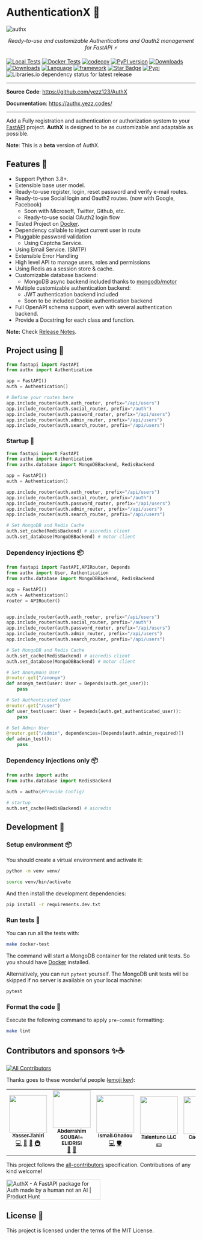 # AuthenticationX 💫

![authx](https://user-images.githubusercontent.com/52716203/136962014-280d82b0-0640-4ee5-9a11-b451b338f6d8.png)

<p align="center">
    <em>Ready-to-use and customizable Authentications and Oauth2 management for FastAPI ⚡</em>
</p>

[![Local Tests](https://github.com/yezz123/AuthX/actions/workflows/Local.yml/badge.svg)](https://github.com/yezz123/AuthX/actions/workflows/Local.yml)
[![Docker Tests](https://github.com/yezz123/AuthX/actions/workflows/docker.yml/badge.svg)](https://github.com/yezz123/AuthX/actions/workflows/docker.yml)
[![codecov](https://codecov.io/gh/yezz123/AuthX/branch/main/graph/badge.svg?token=3j5znCNzDp)](https://codecov.io/gh/yezz123/AuthX)
[![PyPI version](https://badge.fury.io/py/authx.svg)](https://badge.fury.io/py/authx)
[![Downloads](https://pepy.tech/badge/authx)](https://pepy.tech/project/authx)
[![Downloads](https://pepy.tech/badge/authx/month)](https://pepy.tech/project/authx)
[![Language](https://img.shields.io/badge/Language-Python-green?style)](https://github.com/yezz123)
[![framework](https://img.shields.io/badge/Framework-FastAPI-blue?style)](https://fastapi.tiangolo.com/)
[![Star Badge](https://img.shields.io/static/v1?label=%F0%9F%8C%9F&message=If%20Useful&style=style=flatcolor=BC4E99)](https://github.com/yezz123/AuthX)
[![Pypi](https://img.shields.io/pypi/pyversions/AuthX.svg?color=%2334D058)](https://pypi.org/project/AuthX)
![Libraries.io dependency status for latest release](https://img.shields.io/librariesio/release/pypi/AuthX)

---

**Source Code**: <https://github.com/yezz123/AuthX>

**Documentation**: <https://authx.yezz.codes/>

---

Add a Fully registration and authentication or authorization system to your [FastAPI](https://fastapi.tiangolo.com/) project. **AuthX** is designed to be as customizable and adaptable as possible.

__Note__: This is a **beta** version of AuthX.

## Features 🔧

- Support Python 3.8+.
- Extensible base user model.
- Ready-to-use register, login, reset password and verify e-mail routes.
- Ready-to-use Social login and Oauth2 routes. (now with Google, Facebook)
    - Soon with Microsoft, Twitter, Github, etc.
    - Ready-to-use social OAuth2 login flow
- Tested Project on [Docker](https://docker.com/).
- Dependency callable to inject current user in route
- Pluggable password validation
    - Using Captcha Service.
- Using Email Service. (SMTP)
- Extensible Error Handling
- High level API to manage users, roles and permissions
- Using Redis as a session store & cache.
- Customizable database backend:
    - MongoDB async backend included thanks to [mongodb/motor](https://github.com/mongodb/motor)
- Multiple customizable authentication backend:
    - JWT authentication backend included
    - Soon to be included Cookie authentication backend
- Full OpenAPI schema support, even with several authentication backend.
- Provide a Docstring for each class and function.

__Note:__ Check [Release Notes](docs/release.md).

## Project using 🚀

```python
from fastapi import FastAPI
from authx import Authentication

app = FastAPI()
auth = Authentication()

# Define your routes here
app.include_router(auth.auth_router, prefix="/api/users")
app.include_router(auth.social_router, prefix="/auth")
app.include_router(auth.password_router, prefix="/api/users")
app.include_router(auth.admin_router, prefix="/api/users")
app.include_router(auth.search_router, prefix="/api/users")

```

### Startup 🏁

```python
from fastapi import FastAPI
from authx import Authentication
from authx.database import MongoDBBackend, RedisBackend

app = FastAPI()
auth = Authentication()

app.include_router(auth.auth_router, prefix="/api/users")
app.include_router(auth.social_router, prefix="/auth")
app.include_router(auth.password_router, prefix="/api/users")
app.include_router(auth.admin_router, prefix="/api/users")
app.include_router(auth.search_router, prefix="/api/users")

# Set MongoDB and Redis Cache
auth.set_cache(RedisBackend) # aioredis client
auth.set_database(MongoDBBackend) # motor client
```

### Dependency injections 📦

```python
from fastapi import FastAPI,APIRouter, Depends
from authx import User, Authentication
from authx.database import MongoDBBackend, RedisBackend

app = FastAPI()
auth = Authentication()
router = APIRouter()


app.include_router(auth.auth_router, prefix="/api/users")
app.include_router(auth.social_router, prefix="/auth")
app.include_router(auth.password_router, prefix="/api/users")
app.include_router(auth.admin_router, prefix="/api/users")
app.include_router(auth.search_router, prefix="/api/users")

# Set MongoDB and Redis Cache
auth.set_cache(RedisBackend) # aioredis client
auth.set_database(MongoDBBackend) # motor client

# Set Anonymous User
@router.get("/anonym")
def anonym_test(user: User = Depends(auth.get_user)):
    pass

# Set Authenticated User
@router.get("/user")
def user_test(user: User = Depends(auth.get_authenticated_user)):
    pass

# Set Admin User
@router.get("/admin", dependencies=[Depends(auth.admin_required)])
def admin_test():
    pass

```

### Dependency injections only 📦

```python
from authx import authx
from authx.database import RedisBackend

auth = authx(#Provide Config)

# startup
auth.set_cache(RedisBackend) # aioredis
```

## Development 🚧

### Setup environment 📦

You should create a virtual environment and activate it:

```bash
python -m venv venv/
```

```bash
source venv/bin/activate
```

And then install the development dependencies:

```bash
pip install -r requirements.dev.txt
```

### Run tests 🌝

You can run all the tests with:

```bash
make docker-test
```

The command will start a MongoDB container for the related unit tests. So you should have [Docker](https://www.docker.com/get-started) installed.

Alternatively, you can run `pytest` yourself. The MongoDB unit tests will be skipped if no server is available on your local machine:

```bash
pytest
```

### Format the code 🍂

Execute the following command to apply `pre-commit` formatting:

```bash
make lint
```

## Contributors and sponsors ✨☕️

<!-- ALL-CONTRIBUTORS-BADGE:START - Do not remove or modify this section -->
[![All Contributors](https://img.shields.io/badge/all_contributors-3-orange.svg?style=flat-square)](#contributors-)
<!-- ALL-CONTRIBUTORS-BADGE:END -->

Thanks goes to these wonderful people ([emoji key](https://allcontributors.org/docs/en/emoji-key)):
<!-- ALL-CONTRIBUTORS-LIST:START - Do not remove or modify this section -->
<!-- prettier-ignore-start -->
<!-- markdownlint-disable -->
<table>
  <tr>
    <td align="center"><a href="http://yezz.me"><img src="https://avatars.githubusercontent.com/u/52716203?v=4?s=100" width="100px;" alt=""/><br /><sub><b>Yasser Tahiri</b></sub></a><br /><a href="https://github.com/yezz123/authx/commits?author=yezz123" title="Code">💻</a> <a href="https://github.com/yezz123/authx/commits?author=yezz123" title="Documentation">📖</a> <a href="#maintenance-yezz123" title="Maintenance">🚧</a> <a href="#infra-yezz123" title="Infrastructure (Hosting, Build-Tools, etc)">🚇</a></td>
    <td align="center"><a href="https://soubai.me"><img src="https://avatars.githubusercontent.com/u/11523791?v=4?s=100" width="100px;" alt=""/><br /><sub><b>Abderrahim SOUBAI-ELIDRISI</b></sub></a><br /><a href="https://github.com/yezz123/authx/pulls?q=is%3Apr+reviewed-by%3AAbderrahimSoubaiElidrissi" title="Reviewed Pull Requests">👀</a> <a href="https://github.com/yezz123/authx/commits?author=AbderrahimSoubaiElidrissi" title="Documentation">📖</a></td>
    <td align="center"><a href="https://smakosh.com"><img src="https://avatars.githubusercontent.com/u/20082141?v=4?s=100" width="100px;" alt=""/><br /><sub><b>Ismail Ghallou </b></sub></a><br /><a href="https://github.com/yezz123/authx/commits?author=smakosh" title="Code">💻</a> <a href="#security-smakosh" title="Security">🛡️</a></td>
    <td align="center"><a href="https://talentuno.com/en/matchmakers"><img src="https://talentuno.com/assets/img/talentuno/mm/mm-letsdoit_num1.png" width="100px;" alt=""/><br /><sub><b>Talentuno LLC</b></sub></a><br /><a href="" title="financial">💵</a> </td>
    <td align="center"><a href="https://www.stryker.com/us/en/index.html"><img src="https://res.cloudinary.com/crunchbase-production/image/upload/c_lpad,h_256,w_256,f_auto,q_auto:eco,dpr_1/v1492757324/sdovorqhcnnkgybhf05h.jpg" width="100px;" alt=""/><br /><sub><b>Cactus LLC </b></sub></a><br /><a href="" title="financial">💵</a> </td>
  </tr>
</table>

<!-- markdownlint-restore -->
<!-- prettier-ignore-end -->

<!-- ALL-CONTRIBUTORS-LIST:END -->

<!-- ALL-CONTRIBUTORS-LIST:START - Do not remove or modify this section -->
<!-- prettier-ignore-start -->
<!-- markdownlint-disable -->

<!-- markdownlint-restore -->
<!-- prettier-ignore-end -->

<!-- ALL-CONTRIBUTORS-LIST:END -->

This project follows the [all-contributors](https://github.com/all-contributors/all-contributors) specification. Contributions of any kind welcome!

<a href="https://www.producthunt.com/posts/authx?utm_source=badge-featured&utm_medium=badge&utm_souce=badge-authx" target="_blank"><img src="https://api.producthunt.com/widgets/embed-image/v1/featured.svg?post_id=318189&theme=dark" alt="AuthX - A FastAPI package for Auth made by a human not an AI | Product Hunt" style="width: 250px; height: 54px;" width="250" height="54" /></a>

## License 📝

This project is licensed under the terms of the MIT License.
